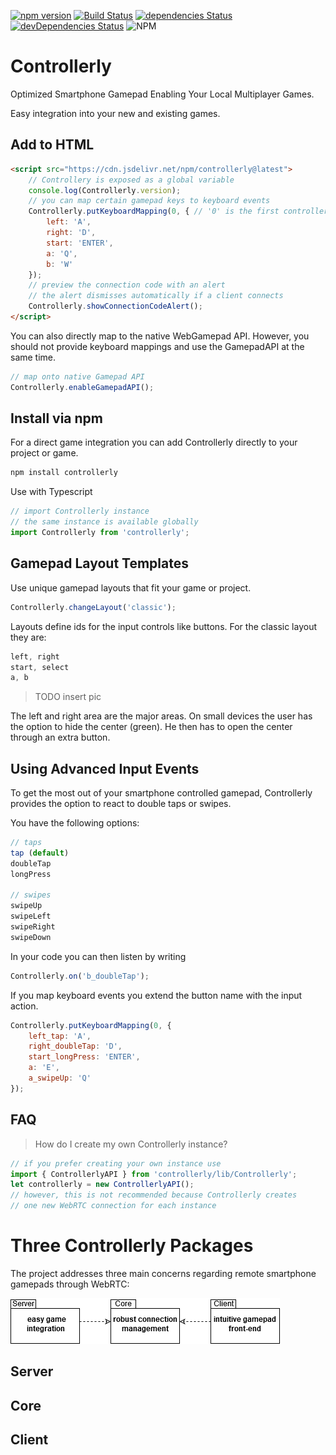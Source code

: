 
[![npm version](https://badge.fury.io/js/controllerly.svg)](https://badge.fury.io/js/controllerly)
[![Build Status](https://travis-ci.org/marcoklein/controllerly.svg?branch=master)](https://travis-ci.org/marcoklein/controllerly)
[![dependencies Status](https://david-dm.org/marcoklein/controllerly/status.svg)](https://david-dm.org/marcoklein/controllerly)
[![devDependencies Status](https://david-dm.org/marcoklein/controllerly/dev-status.svg)](https://david-dm.org/marcoklein/controllerly?type=dev)
![NPM](https://img.shields.io/npm/l/controllerly)

# Controllerly
Optimized Smartphone Gamepad Enabling Your Local Multiplayer Games.

Easy integration into your new and existing games.

## Add to HTML
```html
<script src="https://cdn.jsdelivr.net/npm/controllerly@latest">
    // Controllery is exposed as a global variable
    console.log(Controllerly.version);
    // you can map certain gamepad keys to keyboard events
    Controllerly.putKeyboardMapping(0, { // '0' is the first controller
        left: 'A',
        right: 'D',
        start: 'ENTER',
        a: 'Q',
        b: 'W'
    });
    // preview the connection code with an alert
    // the alert dismisses automatically if a client connects
    Controllerly.showConnectionCodeAlert();
</script>
```

You can also directly map to the native WebGamepad API. However, you should not provide keyboard mappings and use the GamepadAPI at the same time.
```javascript
// map onto native Gamepad API
Controllerly.enableGamepadAPI();
```

## Install via npm
For a direct game integration you can add Controllerly directly to your project or game.

```javascript
npm install controllerly
```
Use with Typescript
```javascript
// import Controllerly instance
// the same instance is available globally
import Controllerly from 'controllerly';
```

## Gamepad Layout Templates
Use unique gamepad layouts that fit your game or project.

```javascript
Controllerly.changeLayout('classic');
```

Layouts define ids for the input controls like buttons. For the classic layout they are:
```javascript
left, right
start, select
a, b
```

> TODO insert pic

The left and right area are the major areas. On small devices the user has the option to hide the center (green). He then has to open the center through an extra button.

## Using Advanced Input Events
To get the most out of your smartphone controlled gamepad, Controllerly provides the option to react to double taps or swipes.

You have the following options:
```javascript
// taps
tap (default)
doubleTap
longPress

// swipes
swipeUp
swipeLeft
swipeRight
swipeDown
```

In your code you can then listen by writing
```javascript
Controllerly.on('b_doubleTap');
```

If you map keyboard events you extend the button name with the input action.
```javascript
Controllerly.putKeyboardMapping(0, {
    left_tap: 'A',
    right_doubleTap: 'D',
    start_longPress: 'ENTER',
    a: 'E',
    a_swipeUp: 'Q'
});
```


## FAQ

> How do I create my own Controllerly instance?
```javascript
// if you prefer creating your own instance use
import { ControllerlyAPI } from 'controllerly/lib/Controllerly';
let controllerly = new ControllerlyAPI();
// however, this is not recommended because Controllerly creates
// one new WebRTC connection for each instance
```

# Three Controllerly Packages
The project addresses three main concerns regarding remote smartphone gamepads through WebRTC:

![Controllerly Packages](./docs/controllerly-packages.png)

## Server
## Core
## Client
